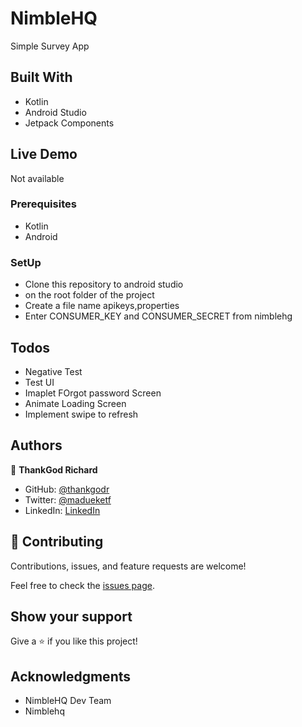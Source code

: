 # NimbleHQ
Simple Survey App

## Built With

- Kotlin
- Android Studio
- Jetpack Components

## Live Demo

Not available

### Prerequisites

- Kotlin
- Android 

### SetUp

- Clone this repository to android studio
- on the root folder of the project
- Create a file name apikeys,properties
- Enter CONSUMER_KEY and CONSUMER_SECRET from nimblehg

## Todos

- Negative Test
- Test UI
- Imaplet FOrgot password Screen
- Animate Loading Screen
- Implement swipe to refresh

## Authors

👤 **ThankGod Richard**

- GitHub: [@thankgodr](https://github.com/thankgodr)
- Twitter: [@madueketf](https://twitter.com/madueketf)
- LinkedIn: [LinkedIn](https://linkedin.com/in/thankgodr)

## 🤝 Contributing

Contributions, issues, and feature requests are welcome!

Feel free to check the [issues page](../../issues/).

## Show your support

Give a ⭐️ if you like this project!

## Acknowledgments

- NimbleHQ Dev Team
- Nimblehq 

